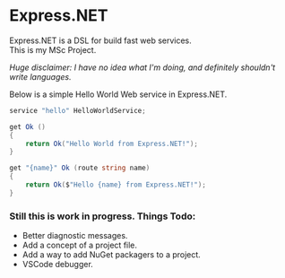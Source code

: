 # Express.NET

Express.NET is a DSL for build fast web services. \
This is my MSc Project.

*Huge disclaimer: I have no idea what I'm doing, and definitely shouldn't write languages.*

Below is a simple Hello World Web service in Express.NET.

```C#
service "hello" HelloWorldService;

get Ok ()
{
    return Ok("Hello World from Express.NET!");
}

get "{name}" Ok (route string name)
{
    return Ok($"Hello {name} from Express.NET!");
}
```

### Still this is work in progress. Things Todo:

- Better diagnostic messages.
- Add a concept of a project file.
- Add a way to add NuGet packagers to a project.
- VSCode debugger.